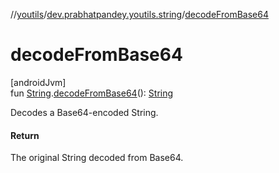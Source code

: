 //[youtils](../../index.md)/[dev.prabhatpandey.youtils.string](index.md)/[decodeFromBase64](decode-from-base64.md)

# decodeFromBase64

[androidJvm]\
fun [String](https://kotlinlang.org/api/latest/jvm/stdlib/kotlin/-string/index.html).[decodeFromBase64](decode-from-base64.md)(): [String](https://kotlinlang.org/api/latest/jvm/stdlib/kotlin/-string/index.html)

Decodes a Base64-encoded String.

#### Return

The original String decoded from Base64.
